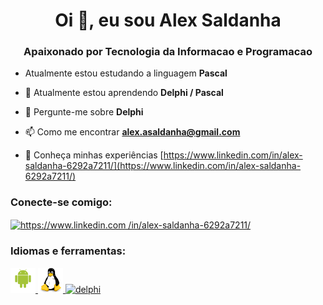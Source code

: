 <h1 align="center">Oi 👋, eu sou Alex Saldanha</h1>
<h3 align="center">Apaixonado por Tecnologia da Informacao e Programacao</h3>

- Atualmente estou estudando a linguagem **Pascal**

- 🌱 Atualmente estou aprendendo **Delphi / Pascal**

- 💬 Pergunte-me sobre **Delphi**

- 📫 Como me encontrar **alex.asaldanha@gmail.com**

- 📄 Conheça minhas experiências [https://www.linkedin.com/in/alex-saldanha-6292a7211/](https://www.linkedin.com/in/alex-saldanha-6292a7211/)

<h3 align="left">Conecte-se comigo:</h3>
<p align="esquerda">
<a href="https://linkedin.com/in/https://www.linkedin.com/in/alex-saldanha-6292a7211/" target="blank"><img align="center" src=" https://raw.githubusercontent.com/rahuldkjain/github-profile-readme-generator/master/src/images/icons/Social/linked-in-alt.svg" alt="https://www.linkedin.com /in/alex-saldanha-6292a7211/" height="30" width="40" /></a>
</p>

<h3 align="left">Idiomas e ferramentas:</h3>
<p align="left">
    <a href="https://developer.android.com" target="_blank" rel="noreferrer">
        <img src="https://raw.githubusercontent.com/devicons/devicon/master/icons/android/android-original-wordmark.svg" alt="android" width="40" height="40"/>
    </a>
    <a href="https://www.linux.org/" target="_blank" rel="noreferrer">
        <img src="https://raw.githubusercontent.com/devicons/devicon/master/icons/linux/linux-original.svg" alt="linux" width="40" height="40"/>
    </a>
    <a href="https://www.embarcadero.com/br/products/delphi" target="_blank" rel="noreferrer">
        <img src="https://upload.wikimedia.org/wikipedia/commons/thumb/2/26/Embarcadero_Delphi_logo.svg/1024px-Embarcadero_Delphi_logo.svg.png" alt="delphi" width="40" height="40"/>
    </a>
</p>





<!---


- 👋 Hi, I’m @alexsaldanha
- 👀 I’m interested in ...
- 🌱 I’m currently learning ...
- 💞️ I’m looking to collaborate on ...
- 📫 How to reach me ...


alexsaldanha/alexsaldanha is a ✨ special ✨ repository because its `README.md` (this file) appears on your GitHub profile.
You can click the Preview link to take a look at your changes.
--->
